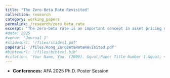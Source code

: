 ```yaml
---
title: "The Zero-Beta Rate Revisited"
collection: research
category: working_papers
permalink: /research/zero_beta_rate
excerpt: 'The zero-beta rate is an important concept in asset pricing due to its implications for the security market line, beta anomaly, risk-free rate, etc. This paper revisits the estimation of the zero-beta rate and argues that existing methods produce high and volatile zero-beta rates arising from two channels: model misspecification and error-invariables. Any model misspecification leads to a non-uniqueness of the zero-beta rate. Measurement errors in betas increase noise in the estimation. Simulation analysis shows that both channels are quantitatively important for increasing the mean and volatility of the estimated zero-beta rate.'
#date: 2025
#venue: 'Journal 1'
#slidesurl: '/files/slides1.pdf'
paperurl: '/files/Rong_ZeroBetaRateRevisited.pdf'
#bibtexurl: '/files/bibtex1.bib'
#citation: 'Your Name, You. (2009). &quot;Paper Title Number 1.&quot; <i>Journal 1</i>. 1(1).'
---
```


* **Conferences:** AFA 2025 Ph.D. Poster Session
